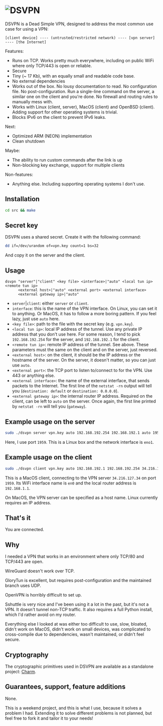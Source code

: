 # ![DSVPN](https://raw.github.com/jedisct1/dsvpn/master/logo.png)

DSVPN is a Dead Simple VPN, designed to address the most common use case for using a VPN:

```text
[client device] ---- (untrusted/restricted network) ---- [vpn server] ---- [the Internet]
```

Features:

* Runs on TCP. Works pretty much everywhere, including on public WiFi where only TCP/443 is open or reliable.
* Secure
* Tiny (~ 17 Kb), with an equally small and readable code base.
* No external dependencies
* Works out of the box. No lousy documentation to read. No configuration file. No post-configuration. Run a single-line command on the server, a similar one on the client and you're done. No firewall and routing rules to manually mess with.
* Works with Linux (client, server), MacOS (client) and OpenBSD (client). Adding support for other operating systems is trivial.
* Blocks IPv6 on the client to prevent IPv6 leaks.

Next:

* Optimized ARM (NEON) implementation
* Clean shutdown

Maybe:

* The ability to run custom commands after the link is up
* Non-blocking key exchange, support for multiple clients

Non-features:

* Anything else. Including supporting operating systems I don't use.

## Installation

```sh
cd src && make
```

## Secret key

DSVPN uses a shared secret. Create it with the following command:

```sh
dd if=/dev/urandom of=vpn.key count=1 bs=32
```

And copy it on the server and the client.

## Usage

```text
dsvpn "server"|"client" <key file> <interface>|"auto" <local tun ip> <remote tun ip>
      <external host>|"auto" <external port> <external interface>
      <external gateway ip>|"auto"
```

* `server`|`client`: either `server` or `client`.
* `interface`: this is the name of the VPN interface. On Linux, you can set it to anything. Or MacOS, it has to follow a more boring pattern. If you feel lazy, just use `auto` here.
* `<key file>`: path to the file with the secret key (e.g. `vpn.key`).
* `<local tun ip>`: local IP address of the tunnel. Use any private IP address that you don't use here. For some reason, I tend to pick `192.168.192.254` for the server, and `192.168.192.1` for the client.
* `<remote tun ip>`: remote IP address of the tunnel. See above. These parameters must the same on the client and on the server, just reversed.
* `<external host>`: on the client, it should be the IP address or the hostname of the server. On the server, it doesn't matter, so you can just use `auto`.
* `<external port>`: the TCP port to listen to/connect to for the VPN. Use 443 or anything else.
* `<external interface>`: the name of the external interface, that sends packets to the Internet. The first line of the `netstat -rn` output will tell you (`destination: default` or `destination: 0.0.0.0`).
* `<external gateway ip>`: the internal router IP address. Required on the client, can be left to `auto` on the server. Once again, the first line printed by `netstat -rn` will tell you (`gateway`).

## Example usage on the server

```sh
sudo ./dsvpn server vpn.key auto 192.168.192.254 192.168.192.1 auto 1959 eno1 auto
```

Here, I use port `1959`. This is a Linux box and the network interface is `eno1`.

## Example usage on the client

```sh
sudo ./dsvpn client vpn.key auto 192.168.192.1 192.168.192.254 34.216.127.34 1959 en0 192.168.1.1
```

This is a MacOS client, connecting to the VPN server `34.216.127.34` on port `1959`. Its WiFi interface name is `en0` and the local router address is `192.168.1.1`.

On MacOS, the VPN server can be specified as a host name. Linux currently requires an IP address.

## That's it

You are connected.

## Why

I needed a VPN that works in an environment where only TCP/80 and TCP/443 are open.

WireGuard doesn't work over TCP.

GloryTun is excellent, but requires post-configuration and the maintained branch uses UDP.

OpenVPN is horribly difficult to set up.

Sshuttle is very nice and I've been using it a lot in the past, but it's not a VPN. It doesn't tunnel non-TCP traffic. It also requires a full Python install, which I'd rather avoid on my router.

Everything else I looked at was either too difficult to use, slow, bloated, didn't work on MacOS, didn't work on small devices, was complicated to cross-compile due to dependencies, wasn't maintained, or didn't feel secure.

## Cryptography

The cryptographic primitives used in DSVPN are available as a standalone project: [Charm](https://github.com/jedisct1/charm).

## Guarantees, support, feature additions

None.

This is a weekend project, and this is what I use, because it solves a problem I had. Extending it to solve different problems is not planned, but feel free to fork it and tailor it to your needs!

